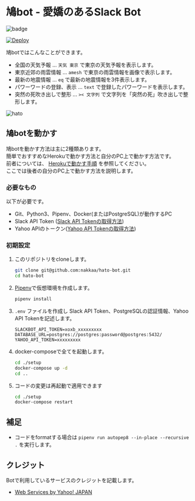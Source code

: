 # 鳩bot - 愛嬌のあるSlack Bot

![badge](https://github.com/nakkaa/hato-bot/workflows/pr-test/badge.svg)
  
[![Deploy](https://www.herokucdn.com/deploy/button.svg)](https://heroku.com/deploy)

鳩botではこんなことができます。

- 全国の天気予報 ... `天気 東京` で東京の天気予報を表示します。
- 東京近郊の雨雲情報 ... `amesh` で東京の雨雲情報を画像で表示します。
- 最新の地震情報 ... `eq` で最新の地震情報を3件表示します。
- パワーワードの登録、表示 ... `text` で登録したパワーワードを表示します。
- 突然の死吹き出しで整形 ... `>< 文字列` で文字列を「突然の死」吹き出しで整形します。

![hato](https://github.com/nakkaa/hato-age-bot/blob/images/hato1.png)

## 鳩botを動かす

鳩botを動かす方法は主に2種類あります。  
簡単でおすすめなHerokuで動かす方法と自分のPC上で動かす方法です。  
前者については、
[Herokuで動かす手順](https://github.com/nakkaa/hato-bot/wiki/Heroku%E3%81%A7%E5%8B%95%E3%81%8B%E3%81%99%E6%89%8B%E9%A0%86)
を参照してください。  
ここでは後者の自分のPC上で動かす方法を説明します。

### 必要なもの

以下が必要です。

- Git、Python3、Pipenv、Docker(またはPostgreSQL)が動作するPC
- Slack API Token ([Slack API Tokenの取得方法](https://github.com/nakkaa/hato-bot/wiki/Slack-API-Token%E3%81%AE%E5%8F%96%E5%BE%97%E6%96%B9%E6%B3%95))
- Yahoo APIのトークン([Yahoo API Tokenの取得方法](https://github.com/nakkaa/hato-bot/wiki/Yahoo-API-Token%E3%81%AE%E5%8F%96%E5%BE%97%E6%96%B9%E6%B3%95))

### 初期設定

1. このリポジトリをcloneします。

    ```sh
    git clone git@github.com:nakkaa/hato-bot.git
    cd hato-bot
    ```

2. [Pipenv](https://pipenv-ja.readthedocs.io/ja/translate-ja/)で仮想環境を作成します。

    ```sh
    pipenv install
    ```

3. `.env` ファイルを作成し  Slack API Token、PostgreSQLの認証情報、Yahoo API Tokenを記述します。

    ```env
    SLACKBOT_API_TOKEN=xoxb_xxxxxxxxx
    DATABASE_URL=postgres://postgres:password@postgres:5432/
    YAHOO_API_TOKEN=xxxxxxxxx
    ```
4. docker-composeで全てを起動します。

    ```sh
    cd ./setup
    docker-compose up -d
    cd ..
    ```

5. コードの変更は再起動で適用できます

    ```sh
    cd ./setup
    docker-compose restart
    ```

## 補足

- コードをformatする場合は `pipenv run autopep8 --in-place --recursive .` を実行します。

## クレジット

Botで利用しているサービスのクレジットを記載します。

- [Web Services by Yahoo! JAPAN](https://developer.yahoo.co.jp/about)
